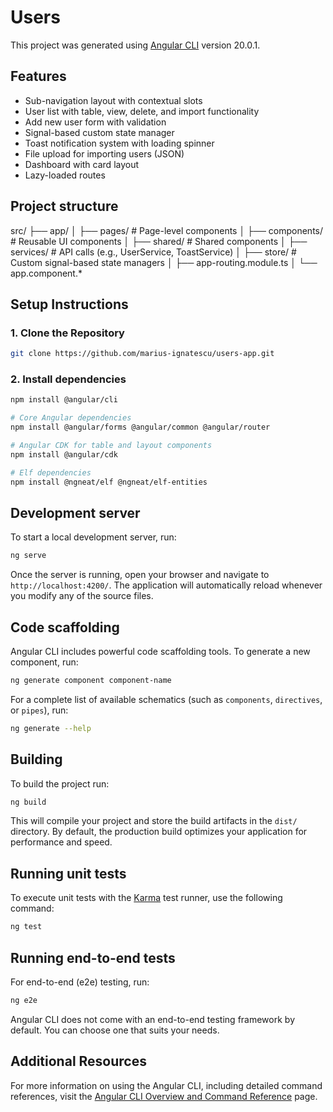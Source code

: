 # Users

This project was generated using [Angular CLI](https://github.com/angular/angular-cli) version 20.0.1.

## Features

- Sub-navigation layout with contextual slots
- User list with table, view, delete, and import functionality
- Add new user form with validation
- Signal-based custom state manager
- Toast notification system with loading spinner
- File upload for importing users (JSON)
- Dashboard with card layout
- Lazy-loaded routes

## Project structure

src/
├── app/
│   ├── pages/             # Page-level components
│   ├── components/        # Reusable UI components
│   ├── shared/            # Shared components
│   ├── services/          # API calls (e.g., UserService, ToastService)
│   ├── store/             # Custom signal-based state managers
│   ├── app-routing.module.ts
│   └── app.component.*

## Setup Instructions

### 1. Clone the Repository

```bash
git clone https://github.com/marius-ignatescu/users-app.git
```

### 2. Install dependencies
```bash
npm install @angular/cli

# Core Angular dependencies
npm install @angular/forms @angular/common @angular/router

# Angular CDK for table and layout components
npm install @angular/cdk

# Elf dependencies
npm install @ngneat/elf @ngneat/elf-entities
```

## Development server

To start a local development server, run:

```bash
ng serve
```

Once the server is running, open your browser and navigate to `http://localhost:4200/`. The application will automatically reload whenever you modify any of the source files.

## Code scaffolding

Angular CLI includes powerful code scaffolding tools. To generate a new component, run:

```bash
ng generate component component-name
```

For a complete list of available schematics (such as `components`, `directives`, or `pipes`), run:

```bash
ng generate --help
```

## Building

To build the project run:

```bash
ng build
```

This will compile your project and store the build artifacts in the `dist/` directory. By default, the production build optimizes your application for performance and speed.

## Running unit tests

To execute unit tests with the [Karma](https://karma-runner.github.io) test runner, use the following command:

```bash
ng test
```

## Running end-to-end tests

For end-to-end (e2e) testing, run:

```bash
ng e2e
```

Angular CLI does not come with an end-to-end testing framework by default. You can choose one that suits your needs.

## Additional Resources

For more information on using the Angular CLI, including detailed command references, visit the [Angular CLI Overview and Command Reference](https://angular.dev/tools/cli) page.
